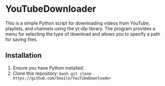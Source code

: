 # YouTubeDownloader

This is a simple Python script for downloading videos from YouTube, playlists, and channels using the yt-dlp library. The program provides a menu for selecting the type of download and allows you to specify a path for saving files.

## Installation

1. Ensure you have Python installed.
2. Clone this repository: ```bash
git clone https://github.com/Sma1lo/YouTubeDownloader```

   
